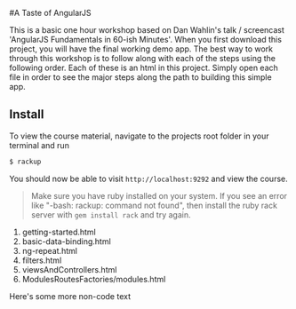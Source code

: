#A Taste of AngularJS

This is a basic one hour workshop based on Dan Wahlin's talk / screencast 'AngularJS
Fundamentals in 60-ish Minutes'. When you first download this project, you will have the final working demo app. The best way to work through this workshop is to follow along with each of the steps using the following order. Each of these is an html in this project. Simply open each file in order to see the major steps along the path to building this simple app.

## Install

To view the course material, navigate to the projects root folder in your terminal and run

```bash
$ rackup
```

You should now be able to visit `http://localhost:9292` and view the course.

> Make sure you have ruby installed on your system. If you see an error like "-bash: rackup: command not found", then install the ruby rack server with `gem install rack` and try again.


1. getting-started.html
2. basic-data-binding.html
3. ng-repeat.html
4. filters.html
5. viewsAndControllers.html
6. ModulesRoutesFactories/modules.html



Here's some more non-code text
